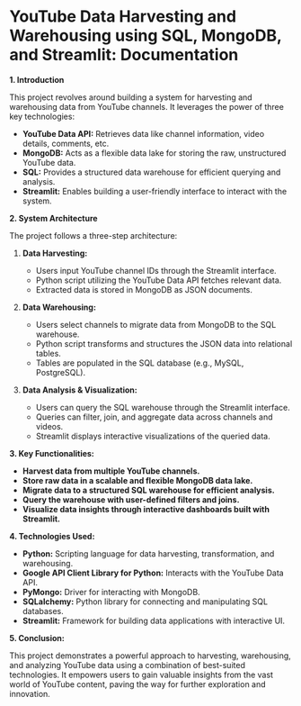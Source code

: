 # YouTube Data Harvesting and Warehousing using SQL, MongoDB, and Streamlit: Documentation

**1. Introduction**

This project revolves around building a system for harvesting and warehousing data from YouTube channels. It leverages the power of three key technologies:

* **YouTube Data API:** Retrieves data like channel information, video details, comments, etc.
* **MongoDB:** Acts as a flexible data lake for storing the raw, unstructured YouTube data.
* **SQL:** Provides a structured data warehouse for efficient querying and analysis.
* **Streamlit:** Enables building a user-friendly interface to interact with the system.

**2. System Architecture**

The project follows a three-step architecture:

1. **Data Harvesting:**
    * Users input YouTube channel IDs through the Streamlit interface.
    * Python script utilizing the YouTube Data API fetches relevant data.
    * Extracted data is stored in MongoDB as JSON documents.

2. **Data Warehousing:**
    * Users select channels to migrate data from MongoDB to the SQL warehouse.
    * Python script transforms and structures the JSON data into relational tables.
    * Tables are populated in the SQL database (e.g., MySQL, PostgreSQL).

3. **Data Analysis & Visualization:**
    * Users can query the SQL warehouse through the Streamlit interface.
    * Queries can filter, join, and aggregate data across channels and videos.
    * Streamlit displays interactive visualizations of the queried data.

**3. Key Functionalities:**

* **Harvest data from multiple YouTube channels.**
* **Store raw data in a scalable and flexible MongoDB data lake.**
* **Migrate data to a structured SQL warehouse for efficient analysis.**
* **Query the warehouse with user-defined filters and joins.**
* **Visualize data insights through interactive dashboards built with Streamlit.**

**4. Technologies Used:**

* **Python:** Scripting language for data harvesting, transformation, and warehousing.
* **Google API Client Library for Python:** Interacts with the YouTube Data API.
* **PyMongo:** Driver for interacting with MongoDB.
* **SQLalchemy:** Python library for connecting and manipulating SQL databases.
* **Streamlit:** Framework for building data applications with interactive UI.

**5. Conclusion:**

This project demonstrates a powerful approach to harvesting, warehousing, and analyzing YouTube data using a combination of best-suited technologies. It empowers users to gain valuable insights from the vast world of YouTube content, paving the way for further exploration and innovation.



